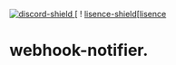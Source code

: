 [discord-invite]: https://discord.gg/yhDwfXy
[lisence]: https://github.com/duqaqon/webhook-notifier/blob/master/LICENSE


[lisence-shield]: https://img.shields.io/github/license/duqaqon/webhook-notifier
[discord-shield]: https://canary.discordapp.com/api/guilds/749655830865117294/widget.png


[ ![discord-shield][] ][discord-invite]
[ ! [lisence-shield][[lisence]

# webhook-notifier.
